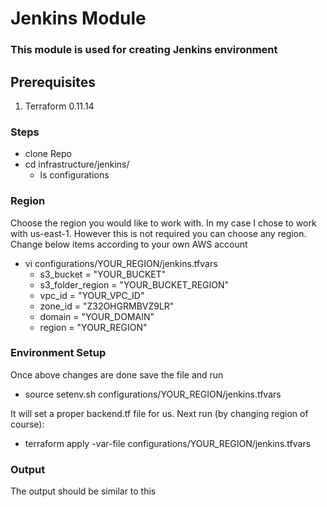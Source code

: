 # Jenkins Module
### This module is used for creating Jenkins environment
## Prerequisites
1. Terraform 0.11.14

### Steps
* clone Repo
* cd infrastructure/jenkins/
    * ls configurations      


### Region
Choose the region you would like to work with. In my case I chose to work with us-east-1. However this is not required you can choose any region. Change below items according to your own AWS account

* vi configurations/YOUR_REGION/jenkins.tfvars
	* s3_bucket                        =   "YOUR_BUCKET"         
	* s3_folder_region                =   "YOUR_BUCKET_REGION"               
	* vpc_id                          =   "YOUR_VPC_ID"            
	* zone_id                         =   "Z32OHGRMBVZ9LR"       
	* domain                          =   "YOUR_DOMAIN"
	* region                          =   "YOUR_REGION"





### Environment Setup
Once above changes are done save the file and run 
* source setenv.sh configurations/YOUR_REGION/jenkins.tfvars

It will set a proper backend.tf file for us. Next run (by changing region of course):

* terraform apply -var-file configurations/YOUR_REGION/jenkins.tfvars





### Output
The output should be similar to this
